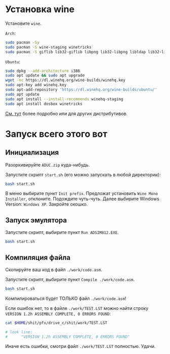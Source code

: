 # Установка wine

Установите `wine`.

`Arch`:

``` bash
sudo pacman -Sy
sudo pacman -S wine-staging winetricks
sudo pacman -S giflib lib32-giflib libpng lib32-libpng libldap lib32-libldap gnutls lib32-gnutls mpg123 lib32-mpg123 openal lib32-openal v4l-utils lib32-v4l-utils libpulse lib32-libpulse alsa-plugins lib32-alsa-plugins alsa-lib lib32-alsa-lib libjpeg-turbo lib32-libjpeg-turbo libxcomposite lib32-libxcomposite libxinerama lib32-libxinerama ncurses lib32-ncurses opencl-icd-loader lib32-opencl-icd-loader libxslt lib32-libxslt libva lib32-libva gtk3 lib32-gtk3 gst-plugins-base-libs lib32-gst-plugins-base-libs vulkan-icd-loader lib32-vulkan-icd-loader cups samba dosbox
```

`Ubuntu`:

``` bash
sudo dpkg --add-architecture i386
sudo apt update && sudo apt upgrade
wget -nc https://dl.winehq.org/wine-builds/winehq.key
sudo apt-key add winehq.key
sudo apt-add-repository 'https://dl.winehq.org/wine-builds/ubuntu/'
sudo apt update
sudo apt install --install-recommends winehq-staging
sudo apt install dosbox winetricks
```

[См. тут](https://www.gloriouseggroll.tv/how-to-get-out-of-wine-dependency-hell/) более подробно или для других дистрибутивов.



# Запуск всего этого вот

## Инициализация

Разорхивируйте `ADUC.zip` куда-нибудь.

Запустите скрипт `start.sh` (его можно запускать в любой директории):

``` bash
bash start.sh
```

В меню выбирите пункт `Init prefix`. Предложат установить `Wine Mono Installer`, отклоните. Подождите чуть-чуть. Далее выбирите Windows Version: `Windows XP`. Закройте окошко.

## Запуск эмулятора

Запустите скрипт, выбирите пункт `Run ADSIM812.EXE`.

``` bash
bash start.sh
```

## Компиляция файла

Скопируйте ваш код в файл `./work/code.asm`.

Запустите скрипт, выбирите пункт `Compile ./work/code.asm`.

``` bash
bash start.sh
```

Компилироваться будет ТОЛЬКО файл `./work/code.asm`!

Если ошибок нет, то в файле `./work/TEST.LST` можно найти строку `VERSION 1.2h ASSEMBLY COMPLETE, 0 ERRORS FOUND`:

``` bash
cat $HOME/shit/pfx/drive_c/shit/work/TEST.LST

# look line:
#      "VERSION 1.2h ASSEMBLY COMPLETE, 0 ERRORS FOUND"
```

Иначе есть ошибки, смотри файл `./work/TEST.LST` полностью. Удачи.
